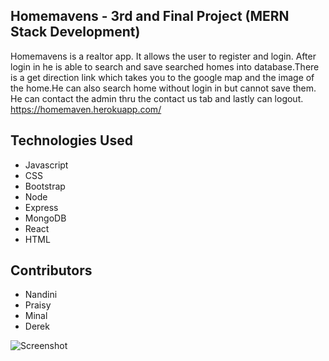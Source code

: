 ## Homemavens - 3rd and Final Project (MERN Stack Development)
Homemavens is a realtor app. It allows the user to register and login. After login in he is able to search and save searched homes into database.There is a get direction link which takes you to the google map and the image of the home.He can also search home without login in but cannot save them. He can contact the admin thru the contact us tab and lastly can logout.
https://homemaven.herokuapp.com/

## Technologies Used
- Javascript
- CSS
- Bootstrap
- Node
- Express
- MongoDB
- React
- HTML
## Contributors
- Nandini
- Praisy
- Minal
- Derek

![Screenshot](image/May-2_-2019-10_36-PM.gif)
